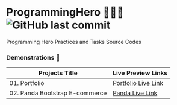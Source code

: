 # ProgrammingHero 🦸🏻‍♂️ ![GitHub last commit](https://img.shields.io/github/last-commit/ruhulaminparvez/programminghero?color=blue&label=Last%20Commit&logo=github&logoColor=white&style=plastic)
Programming Hero Practices and Tasks Source Codes 



### Demonstrations 🔗

| **Projects Title** | **Live Preview Links** |
| --------- | --------------------- |
| 01. Portfolio | [Portfolio Live Link](https://portfolio-module4.netlify.app/) |
| 02. Panda Bootstrap E-commerce | [Panda Live Link](https://panda-bootstrap-shop.netlify.app/) | 
